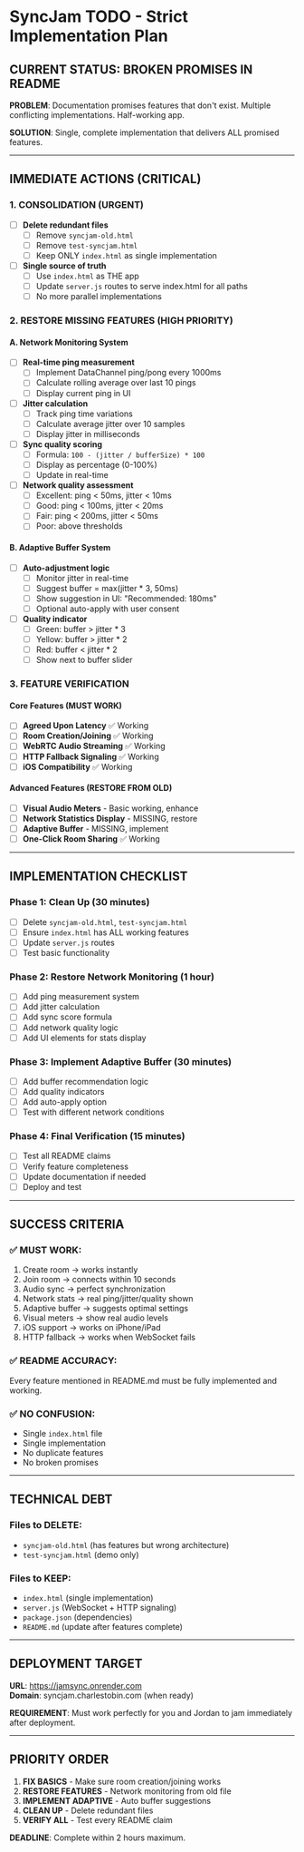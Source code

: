 # SyncJam TODO - Strict Implementation Plan

## CURRENT STATUS: BROKEN PROMISES IN README

**PROBLEM**: Documentation promises features that don't exist. Multiple conflicting implementations. Half-working app.

**SOLUTION**: Single, complete implementation that delivers ALL promised features.

---

## IMMEDIATE ACTIONS (CRITICAL)

### 1. CONSOLIDATION (URGENT)
- [ ] **Delete redundant files**
  - [ ] Remove `syncjam-old.html` 
  - [ ] Remove `test-syncjam.html`
  - [ ] Keep ONLY `index.html` as single implementation
  
- [ ] **Single source of truth**
  - [ ] Use `index.html` as THE app
  - [ ] Update `server.js` routes to serve index.html for all paths
  - [ ] No more parallel implementations

### 2. RESTORE MISSING FEATURES (HIGH PRIORITY)

#### A. Network Monitoring System
- [ ] **Real-time ping measurement**
  - [ ] Implement DataChannel ping/pong every 1000ms
  - [ ] Calculate rolling average over last 10 pings
  - [ ] Display current ping in UI

- [ ] **Jitter calculation**
  - [ ] Track ping time variations
  - [ ] Calculate average jitter over 10 samples
  - [ ] Display jitter in milliseconds

- [ ] **Sync quality scoring**
  - [ ] Formula: `100 - (jitter / bufferSize) * 100`
  - [ ] Display as percentage (0-100%)
  - [ ] Update in real-time

- [ ] **Network quality assessment**
  - [ ] Excellent: ping < 50ms, jitter < 10ms
  - [ ] Good: ping < 100ms, jitter < 20ms
  - [ ] Fair: ping < 200ms, jitter < 50ms
  - [ ] Poor: above thresholds

#### B. Adaptive Buffer System
- [ ] **Auto-adjustment logic**
  - [ ] Monitor jitter in real-time
  - [ ] Suggest buffer = max(jitter * 3, 50ms)
  - [ ] Show suggestion in UI: "Recommended: 180ms"
  - [ ] Optional auto-apply with user consent

- [ ] **Quality indicator**
  - [ ] Green: buffer > jitter * 3
  - [ ] Yellow: buffer > jitter * 2  
  - [ ] Red: buffer < jitter * 2
  - [ ] Show next to buffer slider

### 3. FEATURE VERIFICATION

#### Core Features (MUST WORK)
- [ ] **Agreed Upon Latency** ✅ Working
- [ ] **Room Creation/Joining** ✅ Working  
- [ ] **WebRTC Audio Streaming** ✅ Working
- [ ] **HTTP Fallback Signaling** ✅ Working
- [ ] **iOS Compatibility** ✅ Working

#### Advanced Features (RESTORE FROM OLD)
- [ ] **Visual Audio Meters** - Basic working, enhance
- [ ] **Network Statistics Display** - MISSING, restore
- [ ] **Adaptive Buffer** - MISSING, implement
- [ ] **One-Click Room Sharing** ✅ Working

---

## IMPLEMENTATION CHECKLIST

### Phase 1: Clean Up (30 minutes)
- [ ] Delete `syncjam-old.html`, `test-syncjam.html`
- [ ] Ensure `index.html` has ALL working features
- [ ] Update `server.js` routes
- [ ] Test basic functionality

### Phase 2: Restore Network Monitoring (1 hour)
- [ ] Add ping measurement system
- [ ] Add jitter calculation
- [ ] Add sync score formula
- [ ] Add network quality logic
- [ ] Add UI elements for stats display

### Phase 3: Implement Adaptive Buffer (30 minutes)  
- [ ] Add buffer recommendation logic
- [ ] Add quality indicators
- [ ] Add auto-apply option
- [ ] Test with different network conditions

### Phase 4: Final Verification (15 minutes)
- [ ] Test all README claims
- [ ] Verify feature completeness
- [ ] Update documentation if needed
- [ ] Deploy and test

---

## SUCCESS CRITERIA

### ✅ MUST WORK:
1. Create room → works instantly
2. Join room → connects within 10 seconds  
3. Audio sync → perfect synchronization
4. Network stats → real ping/jitter/quality shown
5. Adaptive buffer → suggests optimal settings
6. Visual meters → show real audio levels
7. iOS support → works on iPhone/iPad
8. HTTP fallback → works when WebSocket fails

### ✅ README ACCURACY:
Every feature mentioned in README.md must be fully implemented and working.

### ✅ NO CONFUSION:
- Single `index.html` file
- Single implementation
- No duplicate features
- No broken promises

---

## TECHNICAL DEBT

### Files to DELETE:
- `syncjam-old.html` (has features but wrong architecture)
- `test-syncjam.html` (demo only)

### Files to KEEP:
- `index.html` (single implementation)
- `server.js` (WebSocket + HTTP signaling)
- `package.json` (dependencies)
- `README.md` (update after features complete)

---

## DEPLOYMENT TARGET

**URL**: https://jamsync.onrender.com  
**Domain**: syncjam.charlestobin.com (when ready)

**REQUIREMENT**: Must work perfectly for you and Jordan to jam immediately after deployment.

---

## PRIORITY ORDER

1. **FIX BASICS** - Make sure room creation/joining works
2. **RESTORE FEATURES** - Network monitoring from old file  
3. **IMPLEMENT ADAPTIVE** - Auto buffer suggestions
4. **CLEAN UP** - Delete redundant files
5. **VERIFY ALL** - Test every README claim

**DEADLINE**: Complete within 2 hours maximum.